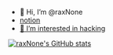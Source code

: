 - 👋 Hi, I’m @raxNone
- <a href = "https://www.notion.so/1186cd2f2d27809595f3f0ab5cdb3035"> notion
- 👀 I’m interested in hacking

  
![raxNone's GitHub stats](https://github-readme-stats.vercel.app/api?username=raxNone&show_icons=true&theme=radical)
